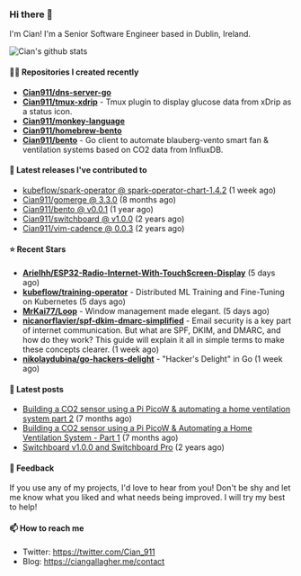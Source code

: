 ### Hi there 👋

I'm Cian! I'm a Senior Software Engineer based in Dublin, Ireland.

![Cian's github stats](https://github-readme-stats.vercel.app/api?username=CIan911&theme=dracula&show_icons=true)

#### 👨‍💻 Repositories I created recently
- **[Cian911/dns-server-go](https://github.com/Cian911/dns-server-go)**
- **[Cian911/tmux-xdrip](https://github.com/Cian911/tmux-xdrip)** - Tmux plugin to display glucose data from xDrip as a status icon.
- **[Cian911/monkey-language](https://github.com/Cian911/monkey-language)**
- **[Cian911/homebrew-bento](https://github.com/Cian911/homebrew-bento)**
- **[Cian911/bento](https://github.com/Cian911/bento)** - Go client to automate blauberg-vento smart fan &amp; ventilation systems based on CO2 data from InfluxDB.

#### 🚀 Latest releases I've contributed to


- [kubeflow/spark-operator @ spark-operator-chart-1.4.2](https://github.com/kubeflow/spark-operator/releases/tag/spark-operator-chart-1.4.2) (1 week ago)
- [Cian911/gomerge @ 3.3.0](https://github.com/Cian911/gomerge/releases/tag/3.3.0) (8 months ago)
- [Cian911/bento @ v0.0.1](https://github.com/Cian911/bento/releases/tag/v0.0.1) (1 year ago)
- [Cian911/switchboard @ v1.0.0](https://github.com/Cian911/switchboard/releases/tag/v1.0.0) (2 years ago)
- [Cian911/vim-cadence @ 0.0.3](https://github.com/Cian911/vim-cadence/releases/tag/0.0.3) (2 years ago)

#### ⭐ Recent Stars


- **[Arielhh/ESP32-Radio-Internet-With-TouchScreen-Display](https://github.com/Arielhh/ESP32-Radio-Internet-With-TouchScreen-Display)** (5 days ago)
- **[kubeflow/training-operator](https://github.com/kubeflow/training-operator)** - Distributed ML Training and Fine-Tuning on Kubernetes (5 days ago)
- **[MrKai77/Loop](https://github.com/MrKai77/Loop)** - Window management made elegant. (5 days ago)
- **[nicanorflavier/spf-dkim-dmarc-simplified](https://github.com/nicanorflavier/spf-dkim-dmarc-simplified)** - Email security is a key part of internet communication. But what are SPF, DKIM, and DMARC, and how do they work? This guide will explain it all in simple terms to make these concepts clearer. (1 week ago)
- **[nikolaydubina/go-hackers-delight](https://github.com/nikolaydubina/go-hackers-delight)** - &#34;Hacker&#39;s Delight&#34; in Go (1 week ago)

#### 📄 Latest posts
- [Building a CO2 sensor using a Pi PicoW &amp; automating a home ventilation system part 2](https://ciangallagher.me/2023/11/27/Co2-sensor-using-tiny-go-part-2/) (7 months ago)
- [Building a CO2 sensor using a Pi PicoW &amp; Automating a Home Ventilation System - Part 1](https://ciangallagher.me/2023/11/04/custom-co2-sensor-using-using-pi-picow/) (7 months ago)
- [Switchboard v1.0.0 and Switchboard Pro](https://ciangallagher.me/2022/09/17/Switchboard-v1-and-pro/) (2 years ago)

#### 💬 Feedback

If you use any of my projects, I'd love to hear from you! Don't be shy and let me know what you liked
and what needs being improved. I will try my best to help!

#### 📫 How to reach me

- Twitter: https://twitter.com/Cian_911
- Blog: https://ciangallagher.me/contact
